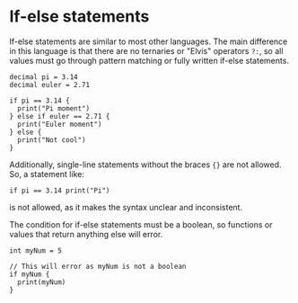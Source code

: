 # If-else statements

If-else statements are similar to most other languages. The main difference in this language is that there are no ternaries or "Elvis" operators `?:`, so all values must go through pattern matching or fully written if-else statements.

```nc
decimal pi = 3.14
decimal euler = 2.71

if pi == 3.14 {
  print("Pi moment")
} else if euler == 2.71 {
  print("Euler moment")
} else {
  print("Not cool")
}
```

Additionally, single-line statements without the braces `{}` are not allowed. So, a statement like:

```nc
if pi == 3.14 print("Pi")
```

is not allowed, as it makes the syntax unclear and inconsistent.

The condition for if-else statements must be a boolean, so functions or values that return anything else will error.

```nc
int myNum = 5

// This will error as myNum is not a boolean
if myNum {
  print(myNum)
}
```
